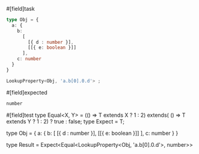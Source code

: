 #[field]task
```ts
type Obj = {
  a: {
    b:
      [
        [{ d : number }], 
        [[{ e: boolean }]]
      ],
    c: number
  }
}

LookupProperty<Obj, 'a.b[0].0.d'> ;
```

#[field]expected
```ts
number
```

#[field]test
type Equal<X, Y> = (<T>() => T extends X ? 1 : 2) extends(
    <T>() => T extends Y ? 1 : 2) ? true : false;
type Expect<T extends true> = T;

type Obj = {
  a: {
    b:
      [
        [{ d : number }], 
        [[{ e: boolean }]]
      ],
    c: number
  }
}

type Result = Expect<Equal<LookupProperty<Obj, 'a.b[0].0.d'>, number>>